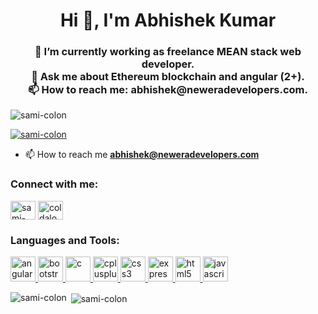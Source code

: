 <h1 align="center">Hi 👋, I'm Abhishek Kumar</h1>
<h3 align="center">🔭 I’m currently working as freelance MEAN stack web developer.<br> 💬 Ask me about Ethereum blockchain and angular (2+). <br> 📫 How to reach me: abhishek@neweradevelopers.com.</h3>

<p align="left"> <img src="https://komarev.com/ghpvc/?username=sami-colon&label=Profile%20views&color=0e75b6&style=flat" alt="sami-colon" /> </p>

<p align="left"> <a href="https://github.com/ryo-ma/github-profile-trophy"><img src="https://github-profile-trophy.vercel.app/?username=sami-colon" alt="sami-colon" /></a> </p>

- 📫 How to reach me **abhishek@neweradevelopers.com**

<h3 align="left">Connect with me:</h3>
<p align="left">
<a href="https://linkedin.com/in/sami-colon" target="blank"><img align="center" src="https://cdn.jsdelivr.net/npm/simple-icons@3.0.1/icons/linkedin.svg" alt="sami-colon" height="30" width="40" /></a>
<a href="https://auth.geeksforgeeks.org/user/coldaloo" target="blank"><img align="center" src="https://cdn.jsdelivr.net/npm/simple-icons@3.0.1/icons/geeksforgeeks.svg" alt="coldaloo" height="30" width="40" /></a>
</p>

<h3 align="left">Languages and Tools:</h3>
<p align="left"> <a href="https://angular.io" target="_blank"> <img src="https://devicons.github.io/devicon/devicon.git/icons/angularjs/angularjs-original.svg" alt="angularjs" width="40" height="40"/> </a> <a href="https://getbootstrap.com" target="_blank"> <img src="https://devicons.github.io/devicon/devicon.git/icons/bootstrap/bootstrap-plain.svg" alt="bootstrap" width="40" height="40"/> </a> <a href="https://www.cprogramming.com/" target="_blank"> <img src="https://devicons.github.io/devicon/devicon.git/icons/c/c-original.svg" alt="c" width="40" height="40"/> </a> <a href="https://www.w3schools.com/cpp/" target="_blank"> <img src="https://devicons.github.io/devicon/devicon.git/icons/cplusplus/cplusplus-original.svg" alt="cplusplus" width="40" height="40"/> </a> <a href="https://www.w3schools.com/css/" target="_blank"> <img src="https://devicons.github.io/devicon/devicon.git/icons/css3/css3-original-wordmark.svg" alt="css3" width="40" height="40"/> </a> <a href="https://expressjs.com" target="_blank"> <img src="https://devicons.github.io/devicon/devicon.git/icons/express/express-original-wordmark.svg" alt="express" width="40" height="40"/> </a> <a href="https://www.w3.org/html/" target="_blank"> <img src="https://devicons.github.io/devicon/devicon.git/icons/html5/html5-original-wordmark.svg" alt="html5" width="40" height="40"/> </a> <a href="https://developer.mozilla.org/en-US/docs/Web/JavaScript" target="_blank"> <img src="https://devicons.github.io/devicon/devicon.git/icons/javascript/javascript-original.svg" alt="javascript" width="40" height="40"/> </a> </p>

<p><img align="left" src="https://github-readme-stats.vercel.app/api/top-langs?username=sami-colon&show_icons=true&locale=en&layout=compact" alt="sami-colon" /></p>

<p>&nbsp;<img align="center" src="https://github-readme-stats.vercel.app/api?username=sami-colon&show_icons=true&locale=en" alt="sami-colon" /></p>
